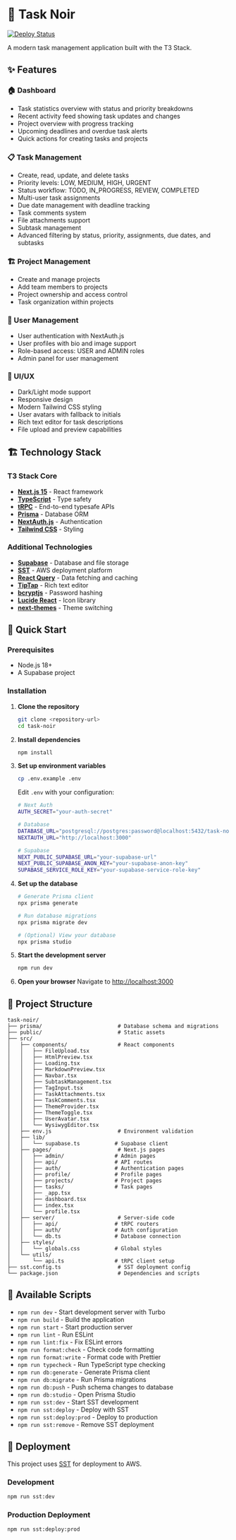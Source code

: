 # 🌟 Task Noir

[![Deploy Status](https://github.com/luciferreeves/task-noir/actions/workflows/deploy.yml/badge.svg)](https://github.com/luciferreeves/task-noir/actions/workflows/deploy.yml)

A modern task management application built with the T3 Stack.

## ✨ Features

### 🏠 Dashboard
- Task statistics overview with status and priority breakdowns
- Recent activity feed showing task updates and changes
- Project overview with progress tracking
- Upcoming deadlines and overdue task alerts
- Quick actions for creating tasks and projects

### 📋 Task Management
- Create, read, update, and delete tasks
- Priority levels: LOW, MEDIUM, HIGH, URGENT
- Status workflow: TODO, IN_PROGRESS, REVIEW, COMPLETED
- Multi-user task assignments
- Due date management with deadline tracking
- Task comments system
- File attachments support
- Subtask management
- Advanced filtering by status, priority, assignments, due dates, and subtasks

### 🏗️ Project Management
- Create and manage projects
- Add team members to projects
- Project ownership and access control
- Task organization within projects

### 👥 User Management
- User authentication with NextAuth.js
- User profiles with bio and image support
- Role-based access: USER and ADMIN roles
- Admin panel for user management

### 🎨 UI/UX
- Dark/Light mode support
- Responsive design
- Modern Tailwind CSS styling
- User avatars with fallback to initials
- Rich text editor for task descriptions
- File upload and preview capabilities

## 🏗️ Technology Stack

### T3 Stack Core
- **[Next.js 15](https://nextjs.org)** - React framework
- **[TypeScript](https://typescriptlang.org)** - Type safety
- **[tRPC](https://trpc.io)** - End-to-end typesafe APIs
- **[Prisma](https://prisma.io)** - Database ORM
- **[NextAuth.js](https://next-auth.js.org)** - Authentication
- **[Tailwind CSS](https://tailwindcss.com)** - Styling

### Additional Technologies
- **[Supabase](https://supabase.com)** - Database and file storage
- **[SST](https://sst.dev)** - AWS deployment platform
- **[React Query](https://tanstack.com/query)** - Data fetching and caching
- **[TipTap](https://tiptap.dev)** - Rich text editor
- **[bcryptjs](https://github.com/dcodeIO/bcrypt.js)** - Password hashing
- **[Lucide React](https://lucide.dev)** - Icon library
- **[next-themes](https://github.com/pacocoursey/next-themes)** - Theme switching

## 🚀 Quick Start

### Prerequisites
- Node.js 18+
- A Supabase project

### Installation

1. **Clone the repository**
   ```bash
   git clone <repository-url>
   cd task-noir
   ```

2. **Install dependencies**
   ```bash
   npm install
   ```

3. **Set up environment variables**
   ```bash
   cp .env.example .env
   ```
   
   Edit `.env` with your configuration:
   ```bash
   # Next Auth
   AUTH_SECRET="your-auth-secret"
   
   # Database
   DATABASE_URL="postgresql://postgres:password@localhost:5432/task-noir"
   NEXTAUTH_URL="http://localhost:3000"
   
   # Supabase
   NEXT_PUBLIC_SUPABASE_URL="your-supabase-url"
   NEXT_PUBLIC_SUPABASE_ANON_KEY="your-supabase-anon-key"
   SUPABASE_SERVICE_ROLE_KEY="your-supabase-service-role-key"
   ```

4. **Set up the database**
   ```bash
   # Generate Prisma client
   npx prisma generate
   
   # Run database migrations
   npx prisma migrate dev
   
   # (Optional) View your database
   npx prisma studio
   ```

5. **Start the development server**
   ```bash
   npm run dev
   ```

6. **Open your browser**
   Navigate to [http://localhost:3000](http://localhost:3000)

## 📁 Project Structure

```
task-noir/
├── prisma/                        # Database schema and migrations
├── public/                        # Static assets
├── src/
│   ├── components/                # React components
│   │   ├── FileUpload.tsx
│   │   ├── HtmlPreview.tsx
│   │   ├── Loading.tsx
│   │   ├── MarkdownPreview.tsx
│   │   ├── Navbar.tsx
│   │   ├── SubtaskManagement.tsx
│   │   ├── TagInput.tsx
│   │   ├── TaskAttachments.tsx
│   │   ├── TaskComments.tsx
│   │   ├── ThemeProvider.tsx
│   │   ├── ThemeToggle.tsx
│   │   ├── UserAvatar.tsx
│   │   └── WysiwygEditor.tsx
│   ├── env.js                     # Environment validation
│   ├── lib/
│   │   └── supabase.ts           # Supabase client
│   ├── pages/                     # Next.js pages
│   │   ├── admin/                # Admin pages
│   │   ├── api/                  # API routes
│   │   ├── auth/                 # Authentication pages
│   │   ├── profile/              # Profile pages
│   │   ├── projects/             # Project pages
│   │   ├── tasks/                # Task pages
│   │   ├── _app.tsx
│   │   ├── dashboard.tsx
│   │   ├── index.tsx
│   │   └── profile.tsx
│   ├── server/                    # Server-side code
│   │   ├── api/                  # tRPC routers
│   │   ├── auth/                 # Auth configuration
│   │   └── db.ts                 # Database connection
│   ├── styles/
│   │   └── globals.css           # Global styles
│   └── utils/
│       └── api.ts                # tRPC client setup
├── sst.config.ts                  # SST deployment config
└── package.json                   # Dependencies and scripts
```

## 🔧 Available Scripts

- `npm run dev` - Start development server with Turbo
- `npm run build` - Build the application
- `npm run start` - Start production server
- `npm run lint` - Run ESLint
- `npm run lint:fix` - Fix ESLint errors
- `npm run format:check` - Check code formatting
- `npm run format:write` - Format code with Prettier
- `npm run typecheck` - Run TypeScript type checking
- `npm run db:generate` - Generate Prisma client
- `npm run db:migrate` - Run Prisma migrations
- `npm run db:push` - Push schema changes to database
- `npm run db:studio` - Open Prisma Studio
- `npm run sst:dev` - Start SST development
- `npm run sst:deploy` - Deploy with SST
- `npm run sst:deploy:prod` - Deploy to production
- `npm run sst:remove` - Remove SST deployment

## 🚀 Deployment

This project uses [SST](https://sst.dev) for deployment to AWS.

### Development
```bash
npm run sst:dev
```

### Production Deployment
```bash
npm run sst:deploy:prod
```
